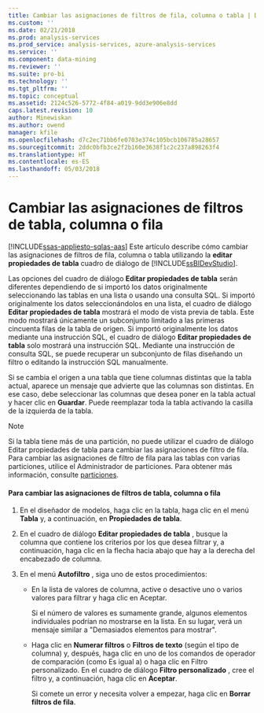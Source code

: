 ```yaml
---
title: Cambiar las asignaciones de filtros de fila, columna o tabla | Documentos de Microsoft
ms.custom: ''
ms.date: 02/21/2018
ms.prod: analysis-services
ms.prod_service: analysis-services, azure-analysis-services
ms.service: ''
ms.component: data-mining
ms.reviewer: ''
ms.suite: pro-bi
ms.technology: ''
ms.tgt_pltfrm: ''
ms.topic: conceptual
ms.assetid: 2124c526-5772-4f84-a019-9dd3e906e8dd
caps.latest.revision: 10
author: Minewiskan
ms.author: owend
manager: kfile
ms.openlocfilehash: d7c2ec71bb6fe0703e374c105bcb106785a28657
ms.sourcegitcommit: 2ddc0bfb3ce2f2b160e3638f1c2c237a898263f4
ms.translationtype: HT
ms.contentlocale: es-ES
ms.lasthandoff: 05/03/2018
---
```

# <a name="change-table-column-or-row-filter-mappings"></a>Cambiar las asignaciones de filtros de tabla, columna o fila 
[!INCLUDE[ssas-appliesto-sqlas-aas](../../includes/ssas-appliesto-sqlas-aas.md)]
  Este artículo describe cómo cambiar las asignaciones de filtros de fila, columna o tabla utilizando la **editar propiedades de tabla** cuadro de diálogo de [!INCLUDE[ssBIDevStudio](../../includes/ssbidevstudio-md.md)].  
  
 Las opciones del cuadro de diálogo **Editar propiedades de tabla** serán diferentes dependiendo de si importó los datos originalmente seleccionando las tablas en una lista o usando una consulta SQL. Si importó originalmente los datos seleccionándolos en una lista, el cuadro de diálogo **Editar propiedades de tabla** mostrará el modo de vista previa de tabla. Este modo mostrará únicamente un subconjunto limitado a las primeras cincuenta filas de la tabla de origen. Si importó originalmente los datos mediante una instrucción SQL, el cuadro de diálogo **Editar propiedades de tabla** solo mostrará una instrucción SQL. Mediante una instrucción de consulta SQL, se puede recuperar un subconjunto de filas diseñando un filtro o editando la instrucción SQL manualmente.  
  
 Si se cambia el origen a una tabla que tiene columnas distintas que la tabla actual, aparece un mensaje que advierte que las columnas son distintas. En ese caso, debe seleccionar las columnas que desea poner en la tabla actual y hacer clic en **Guardar**. Puede reemplazar toda la tabla activando la casilla de la izquierda de la tabla.  
  
> [!NOTE]  
>  Si la tabla tiene más de una partición, no puede utilizar el cuadro de diálogo Editar propiedades de tabla para cambiar las asignaciones de filtro de fila. Para cambiar las asignaciones de filtro de fila para las tablas con varias particiones, utilice el Administrador de particiones. Para obtener más información, consulte [particiones](../../analysis-services/tabular-models/partitions-ssas-tabular.md).  
  
#### <a name="to-change-table-column-or-row-filter-mappings"></a>Para cambiar las asignaciones de filtros de tabla, columna o fila  
  
1.  En el diseñador de modelos, haga clic en la tabla, haga clic en el menú **Tabla** y, a continuación, en **Propiedades de tabla**.  
  
2.  En el cuadro de diálogo **Editar propiedades de tabla** , busque la columna que contiene los criterios por los que desea filtrar y, a continuación, haga clic en la flecha hacia abajo que hay a la derecha del encabezado de columna.  
  
3.  En el menú **Autofiltro** , siga uno de estos procedimientos:  
  
    -   En la lista de valores de columna, active o desactive uno o varios valores para filtrar y haga clic en Aceptar.  
  
         Si el número de valores es sumamente grande, algunos elementos individuales podrían no mostrarse en la lista. En su lugar, verá un mensaje similar a "Demasiados elementos para mostrar".  
  
    -   Haga clic en **Numerar filtros** o **Filtros de texto** (según el tipo de columna) y, después, haga clic en uno de los comandos de operador de comparación (como Es igual a) o haga clic en Filtro personalizado. En el cuadro de diálogo **Filtro personalizado** , cree el filtro y, a continuación, haga clic en **Aceptar**.  
  
         Si comete un error y necesita volver a empezar, haga clic en **Borrar filtros de fila**.  
  
  
  
